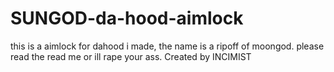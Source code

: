 # SUNGOD-da-hood-aimlock
this is a aimlock for dahood i made, the name is a ripoff of moongod. please read the read me or ill rape your ass. Created by INCIMIST
